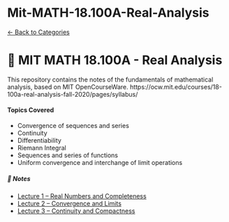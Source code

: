 # Mit-MATH-18.100A-Real-Analysis
<!DOCTYPE html>
<html lang="en">
<head>
  <meta charset="UTF-8" />
  <meta name="viewport" content="width=device-width, initial-scale=1.0"/>
  <title>MIT 18.100A Real Analysis Notes</title>
  <link href="https://cdn.jsdelivr.net/npm/bootstrap@5.3.2/dist/css/bootstrap.min.css" rel="stylesheet">
  <link rel="stylesheet" href="style.css">
</head>
<body class="bg-black text-white">

  <nav class="navbar navbar-dark bg-dark">
    <div class="container-fluid">
      <a class="navbar-brand" href="index.html">← Back to Categories</a>
    </div>
  </nav>

  <div class="container py-5">
    <h1 class="mb-3">📘 MIT MATH 18.100A - Real Analysis</h1>
    <p class="lead text-light">
      This repository contains the notes of the fundamentals of mathematical analysis, based on MIT OpenCourseWare.
      https://ocw.mit.edu/courses/18-100a-real-analysis-fall-2020/pages/syllabus/
    </p>
    <h4> Topics Covered</h4>
    <ul class="list-group list-group-flush">
      <li class="list-group-item bg-dark text-white"> Convergence of sequences and series</li>
      <li class="list-group-item bg-dark text-white"> Continuity</li>
      <li class="list-group-item bg-dark text-white"> Differentiability</li>
      <li class="list-group-item bg-dark text-white"> Riemann Integral</li>
      <li class="list-group-item bg-dark text-white"> Sequences and series of functions</li>
      <li class="list-group-item bg-dark text-white"> Uniform convergence and interchange of limit operations</li>
    </ul>
    <h5 class="mt-4">📝 Notes </h5>
    <ul class="list-group list-group-flush">
      <li class="list-group-item bg-dark"><a href="#" class="text-white text-decoration-none">Lecture 1 – Real Numbers and Completeness</a></li>
      <li class="list-group-item bg-dark"><a href="#" class="text-white text-decoration-none">Lecture 2 – Convergence and Limits</a></li>
      <li class="list-group-item bg-dark"><a href="#" class="text-white text-decoration-none">Lecture 3 – Continuity and Compactness</a></li>
      <!-- Add more links as your notes grow -->
    </ul>
  </div>

</body>
</html>
